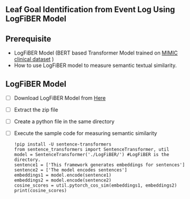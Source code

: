 ## Leaf Goal Identification from Event Log Using LogFiBER Model
## Prerequisite
 - LogFiBER Model (BERT based Transformer Model trained on [MIMIC clinical dataset](https://www.kaggle.com/drscarlat/mimic2-original-icu) )
 - How to use LogFiBER model to measure semantic textual similarity.
## LogFiBER Model
 - [ ] Download LogFiBER Model from [Here](https://www.dropbox.com/s/mzkhns1e7qkh7mf/LogFiBER.zip?dl=1)
 - [ ] Extract the zip file
 - [ ] Create a python file in the same directory
 - [ ] Execute the sample code for measuring semantic similarity

       !pip install -U sentence-transformers
       from sentence_transformers import SentenceTransformer, util
       model = SentenceTransformer('./LogFiBER/') #LogFiBER is the directory.
       sentence1 = ['This framework generates embeddings for sentences']
       sentence2 = ['The model encodes sentences']
       embeddings1 = model.encode(sentence1)
       embeddings2 = model.encode(sentence2)
       cosine_scores = util.pytorch_cos_sim(embeddings1, embeddings2)
       print(cosine_scores)
   
    

